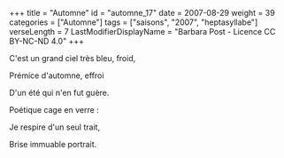 +++
title = "Automne"
id = "automne_17"
date = 2007-08-29
weight = 39
categories = ["Automne"]
tags = ["saisons", "2007", "heptasyllabe"]
verseLength = 7
LastModifierDisplayName = "Barbara Post - Licence CC BY-NC-ND 4.0"
+++

C'est un grand ciel très bleu, froid,

Prémice d'automne, effroi

D'un été qui n'en fut guère.

Poétique cage en verre :

Je respire d'un seul trait,

Brise immuable portrait.
